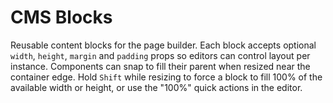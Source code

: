 # CMS Blocks

Reusable content blocks for the page builder. Each block accepts optional
`width`, `height`, `margin` and `padding` props so editors can control layout
per instance. Components can snap to fill their parent when resized near the
container edge. Hold `Shift` while resizing to force a block to fill 100% of
the available width or height, or use the "100%" quick actions in the editor.
